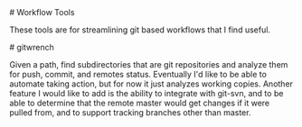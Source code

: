 <A name="toc1-0" title="Workflow Tools" />
# Workflow Tools

These tools are for streamlining git based workflows that I find useful.

<A name="toc1-5" title="gitwrench" />
# gitwrench

Given a path, find subdirectories that are git repositories and analyze them for push, commit, and remotes status.  Eventually I'd like to be able to automate taking action, but for now it just analyzes working copies.  Another feature I would like to add is the ability to integrate with git-svn, and to be able to determine that the remote master would get changes if it were pulled from, and to support tracking branches other than master.
